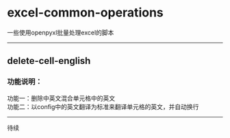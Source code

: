 <!--
 * @Author: WangYuRan
 * @Date: 2021-01-14 14:49:26
 * @LastEditors: WangYuRan
 * @LastEditTime: 2021-01-14 14:54:07
 * @Description: 描述
 * @FilePath: \undefinedd:\pyPro\excel-common-operations\README.md
-->
# excel-common-operations
一些使用openpyxl批量处理excel的脚本

---
## delete-cell-english

### 功能说明：
功能一：删除中英文混合单元格中的英文<br>
功能二：以config中的英文翻译为标准来翻译单元格的英文，并自动换行

---
待续


